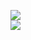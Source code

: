 [![](https://img.shields.io/badge/Made%20With-Github%20Spray-lightgrey.svg?style=for-the-badge&logo=github)](https://github.com/Annihil/github-spray#29055)  
[![](https://i.imgur.com/2DrTn0Z.gif)](https://github.com/Annihil/github-spray)